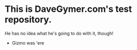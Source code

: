 # This is DaveGymer.com's test repository.

He has no idea what he's going to do with it, though!

- Gizmo was 'ere